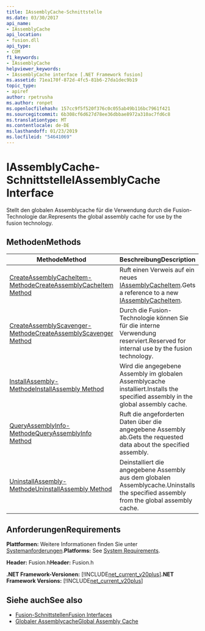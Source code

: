 ```yaml
---
title: IAssemblyCache-Schnittstelle
ms.date: 03/30/2017
api_name:
- IAssemblyCache
api_location:
- fusion.dll
api_type:
- COM
f1_keywords:
- IAssemblyCache
helpviewer_keywords:
- IAssemblyCache interface [.NET Framework fusion]
ms.assetid: 71ea170f-872d-4fc5-81b6-27da1dec9b19
topic_type:
- apiref
author: rpetrusha
ms.author: ronpet
ms.openlocfilehash: 157cc9f5f520f376c0c055ab49b116bc7961f421
ms.sourcegitcommit: 6b308cf6d627d78ee36dbbae8972a310ac7fd6c8
ms.translationtype: MT
ms.contentlocale: de-DE
ms.lasthandoff: 01/23/2019
ms.locfileid: "54641069"
---
```

# <a name="iassemblycache-interface"></a><span data-ttu-id="3b3ac-102">IAssemblyCache-Schnittstelle</span><span class="sxs-lookup"><span data-stu-id="3b3ac-102">IAssemblyCache Interface</span></span>
<span data-ttu-id="3b3ac-103">Stellt den globalen Assemblycache für die Verwendung durch die Fusion-Technologie dar.</span><span class="sxs-lookup"><span data-stu-id="3b3ac-103">Represents the global assembly cache for use by the fusion technology.</span></span>  
  
## <a name="methods"></a><span data-ttu-id="3b3ac-104">Methoden</span><span class="sxs-lookup"><span data-stu-id="3b3ac-104">Methods</span></span>  
  
|<span data-ttu-id="3b3ac-105">Methode</span><span class="sxs-lookup"><span data-stu-id="3b3ac-105">Method</span></span>|<span data-ttu-id="3b3ac-106">Beschreibung</span><span class="sxs-lookup"><span data-stu-id="3b3ac-106">Description</span></span>|  
|------------|-----------------|  
|[<span data-ttu-id="3b3ac-107">CreateAssemblyCacheItem-Methode</span><span class="sxs-lookup"><span data-stu-id="3b3ac-107">CreateAssemblyCacheItem Method</span></span>](../../../../docs/framework/unmanaged-api/fusion/iassemblycache-createassemblycacheitem-method.md)|<span data-ttu-id="3b3ac-108">Ruft einen Verweis auf ein neues [IAssemblyCacheItem](../../../../docs/framework/unmanaged-api/fusion/iassemblycacheitem-interface.md).</span><span class="sxs-lookup"><span data-stu-id="3b3ac-108">Gets a reference to a new [IAssemblyCacheItem](../../../../docs/framework/unmanaged-api/fusion/iassemblycacheitem-interface.md).</span></span>|  
|[<span data-ttu-id="3b3ac-109">CreateAssemblyScavenger-Methode</span><span class="sxs-lookup"><span data-stu-id="3b3ac-109">CreateAssemblyScavenger Method</span></span>](../../../../docs/framework/unmanaged-api/fusion/iassemblycache-createassemblyscavenger-method.md)|<span data-ttu-id="3b3ac-110">Durch die Fusion-Technologie können Sie für die interne Verwendung reserviert.</span><span class="sxs-lookup"><span data-stu-id="3b3ac-110">Reserved for internal use by the fusion technology.</span></span>|  
|[<span data-ttu-id="3b3ac-111">InstallAssembly-Methode</span><span class="sxs-lookup"><span data-stu-id="3b3ac-111">InstallAssembly Method</span></span>](../../../../docs/framework/unmanaged-api/fusion/iassemblycache-installassembly-method.md)|<span data-ttu-id="3b3ac-112">Wird die angegebene Assembly im globalen Assemblycache installiert.</span><span class="sxs-lookup"><span data-stu-id="3b3ac-112">Installs the specified assembly in the global assembly cache.</span></span>|  
|[<span data-ttu-id="3b3ac-113">QueryAssemblyInfo-Methode</span><span class="sxs-lookup"><span data-stu-id="3b3ac-113">QueryAssemblyInfo Method</span></span>](../../../../docs/framework/unmanaged-api/fusion/iassemblycache-queryassemblyinfo-method.md)|<span data-ttu-id="3b3ac-114">Ruft die angeforderten Daten über die angegebene Assembly ab.</span><span class="sxs-lookup"><span data-stu-id="3b3ac-114">Gets the requested data about the specified assembly.</span></span>|  
|[<span data-ttu-id="3b3ac-115">UninstallAssembly-Methode</span><span class="sxs-lookup"><span data-stu-id="3b3ac-115">UninstallAssembly Method</span></span>](../../../../docs/framework/unmanaged-api/fusion/iassemblycache-uninstallassembly-method.md)|<span data-ttu-id="3b3ac-116">Deinstalliert die angegebene Assembly aus dem globalen Assemblycache.</span><span class="sxs-lookup"><span data-stu-id="3b3ac-116">Uninstalls the specified assembly from the global assembly cache.</span></span>|  
  
## <a name="requirements"></a><span data-ttu-id="3b3ac-117">Anforderungen</span><span class="sxs-lookup"><span data-stu-id="3b3ac-117">Requirements</span></span>  
 <span data-ttu-id="3b3ac-118">**Plattformen:** Weitere Informationen finden Sie unter [Systemanforderungen](../../../../docs/framework/get-started/system-requirements.md).</span><span class="sxs-lookup"><span data-stu-id="3b3ac-118">**Platforms:** See [System Requirements](../../../../docs/framework/get-started/system-requirements.md).</span></span>  
  
 <span data-ttu-id="3b3ac-119">**Header:** Fusion.h</span><span class="sxs-lookup"><span data-stu-id="3b3ac-119">**Header:** Fusion.h</span></span>  
  
 <span data-ttu-id="3b3ac-120">**.NET Framework-Versionen:** [!INCLUDE[net_current_v20plus](../../../../includes/net-current-v20plus-md.md)]</span><span class="sxs-lookup"><span data-stu-id="3b3ac-120">**.NET Framework Versions:** [!INCLUDE[net_current_v20plus](../../../../includes/net-current-v20plus-md.md)]</span></span>  
  
## <a name="see-also"></a><span data-ttu-id="3b3ac-121">Siehe auch</span><span class="sxs-lookup"><span data-stu-id="3b3ac-121">See also</span></span>
- [<span data-ttu-id="3b3ac-122">Fusion-Schnittstellen</span><span class="sxs-lookup"><span data-stu-id="3b3ac-122">Fusion Interfaces</span></span>](../../../../docs/framework/unmanaged-api/fusion/fusion-interfaces.md)
- [<span data-ttu-id="3b3ac-123">Globaler Assemblycache</span><span class="sxs-lookup"><span data-stu-id="3b3ac-123">Global Assembly Cache</span></span>](../../../../docs/framework/app-domains/gac.md)
